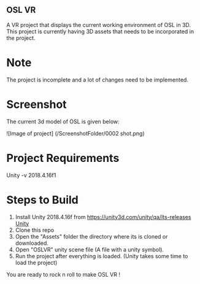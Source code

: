 ## OSL VR
A VR project that displays the current working environment of OSL in 3D. This project is currently having 3D assets that needs to be incorporated in the project.

# Note  
The project is incomplete and a lot of changes need to be implemented.

# Screenshot 
The current 3d model of OSL is given below:

![Image of project] (/ScreenshotFolder/0002 shot.png)

# Project Requirements
Unity -v 2018.4.16f1

# Steps to Build
1. Install Unity 2018.4.16f from https://unity3d.com/unity/qa/lts-releases
[Unity](https://unity3d.com/unity/qa/lts-releases)
2. Clone this repo
3. Open the "Assets" folder the directory where its is cloned or downloaded.
4. Open "OSLVR" unity scene file (A file with a unity symbol).
5. Run the project after everything is loaded. (Unity takes some time to load the project)

You are ready to rock n roll to make OSL VR !



